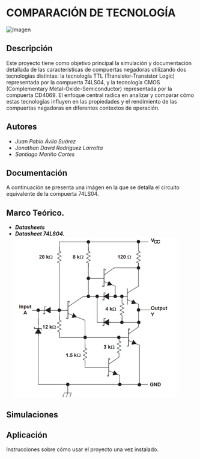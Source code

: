 # COMPARACIÓN DE TECNOLOGÍA

![Imagen](https://raw.githubusercontent.com/jurodriguezlo/Proyecto-Final-Electr-nica-Digital/master/Imágenes/EscudoUNAL1.jpg)

## Descripción

Este proyecto tiene como objetivo principal la simulación y documentación detallada de las características de compuertas negadoras utilizando dos tecnologías distintas: la tecnología TTL (Transistor-Transistor Logic) representada por la compuerta 74LS04, y la tecnología CMOS (Complementary Metal-Oxide-Semiconductor) representada por la compuerta CD4069. El enfoque central radica en analizar y comparar cómo estas tecnologías influyen en las propiedades y el rendimiento de las compuertas negadoras en diferentes contextos de operación.

## Autores

- _Juan Pablo Ávila Suárez_
- _Jonathan David Rodríguez Larrotta_
- _Santiago Mariño Cortes_

## Documentación
A continuación se presenta una imágen en la que se detalla el circuito equivalente de la compuerta 74LS04.


## Marco Teórico.
- _**Datasheets**_
- _**Datasheet 74LS04.**_
![Imagen](https://github.com/jorodriguez312/Digital/blob/main/Imagenes/Imagen1.jpeg)


## Simulaciones


## Aplicación

Instrucciones sobre cómo usar el proyecto una vez instalado.




